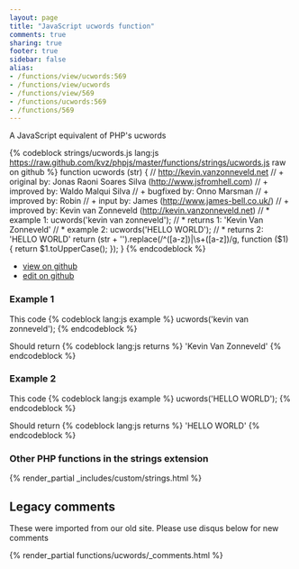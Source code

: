 ```yaml
---
layout: page
title: "JavaScript ucwords function"
comments: true
sharing: true
footer: true
sidebar: false
alias:
- /functions/view/ucwords:569
- /functions/view/ucwords
- /functions/view/569
- /functions/ucwords:569
- /functions/569
---
```

<!-- Generated by Rakefile:build -->
A JavaScript equivalent of PHP's ucwords

{% codeblock strings/ucwords.js lang:js https://raw.github.com/kvz/phpjs/master/functions/strings/ucwords.js raw on github %}
function ucwords (str) {
  // http://kevin.vanzonneveld.net
  // +   original by: Jonas Raoni Soares Silva (http://www.jsfromhell.com)
  // +   improved by: Waldo Malqui Silva
  // +   bugfixed by: Onno Marsman
  // +   improved by: Robin
  // +      input by: James (http://www.james-bell.co.uk/)
  // +   improved by: Kevin van Zonneveld (http://kevin.vanzonneveld.net)
  // *     example 1: ucwords('kevin van  zonneveld');
  // *     returns 1: 'Kevin Van  Zonneveld'
  // *     example 2: ucwords('HELLO WORLD');
  // *     returns 2: 'HELLO WORLD'
  return (str + '').replace(/^([a-z])|\s+([a-z])/g, function ($1) {
    return $1.toUpperCase();
  });
}
{% endcodeblock %}

 - [view on github](https://github.com/kvz/phpjs/blob/master/functions/strings/ucwords.js)
 - [edit on github](https://github.com/kvz/phpjs/edit/master/functions/strings/ucwords.js)

### Example 1
This code
{% codeblock lang:js example %}
ucwords('kevin van  zonneveld');
{% endcodeblock %}

Should return
{% codeblock lang:js returns %}
'Kevin Van  Zonneveld'
{% endcodeblock %}

### Example 2
This code
{% codeblock lang:js example %}
ucwords('HELLO WORLD');
{% endcodeblock %}

Should return
{% codeblock lang:js returns %}
'HELLO WORLD'
{% endcodeblock %}


### Other PHP functions in the strings extension
{% render_partial _includes/custom/strings.html %}
## Legacy comments
These were imported from our old site. Please use disqus below for new comments
<div style="overflow-y: scroll; max-height: 500px;">
{% render_partial functions/ucwords/_comments.html %}
</div>
